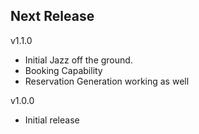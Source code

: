 Next Release
-
v1.1.0
* Initial Jazz off the ground. 
* Booking Capability
* Reservation Generation working as well


v1.0.0
* Initial release


